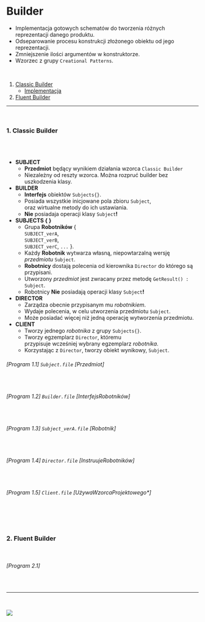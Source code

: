 # Builder

- Implementacja gotowych schematów do tworzenia różnych reprezentacji danego produktu.
- Odseparowanie procesu konstrukcji złożonego obiektu od jego reprezentacji. 
- Zmniejszenie ilości argumentów w konstruktorze.
- Wzorzec z grupy `Creational Patterns`.

<br/>

1. [Classic Builder](#1-Classic-Builder)
    - [Implementacja](#program-11--subjectfile-przedmiot) 
1. [Fluent Builder](#2-Fluent-Builder)

------------
<br/>

### 1. Classic Builder

<br/>

<br/>

- **SUBJECT**
    - **Przedmiot** będący wynikiem działania wzorca `Classic Builder` 
    - Niezależny od reszty wzorca. Można rozpruć builder bez uszkodzenia klasy.
- **BUILDER**
    - **Interfejs** obiektów `Subjects{}`.
    - Posiada wszystkie inicjowane pola zbioru `Subject`, \
    oraz wirtualne metody do ich ustawiania. 
    - **Nie** posiadaja operacji klasy `Subject`**!**
- **SUBJECTS { }**
    - Grupa **Robotników** { \
    `SUBJECT_verA`, \
    `SUBJECT_verB`, \
    `SUBJECT_verC`, `...` }.
    - Każdy **Robotnik** wytwarza własną, niepowtarzalną wersję *przedmiotu* `Subject`. 
    - **Robotnicy** dostają polecenia od kierownika `Director` do którego są przypisani.
    - Utworzony *przedmiot* jest zwracany przez metodę `GetResult() : Subject`.
    - Robotnicy **Nie** posiadają operacji klasy `Subject`**!**
- **DIRECTOR**  
    - Zarządza obecnie przypisanym mu *robotnikiem*.
    - Wydaje polecenia, w celu utworzenia przedmiotu `Subject`.
    - Może posiadać więcej niż jedną operację wytworzenia przedmiotu.
- **CLIENT**
    - Tworzy jednego *robotnika* z grupy `Subjects{}`.
    - Tworzy egzemplarz `Director`, któremu \
    przypisuje wcześniej wybrany egzemplarz *robotnika*.
    - Korzystając z `Director`, tworzy obiekt wynikowy, `Subject`.


###### [Program 1.1]  `Subject.file` [*Przedmiot*]
```cpp
 
```
###### [Program 1.2]  `Builder.file` [*InterfejsRobotników*]
```cpp
 
```
###### [Program 1.3]  `Subject_verA.file` [*Robotnik*]
```cpp
 
```
###### [Program 1.4]  `Director.file` [*InstruujeRobotników*]
```cpp
 
```
###### [Program 1.5]  `Client.file` [UżywaWzorcaProjektowego*]
```cpp
 
```
<br/>

### 2. Fluent Builder

<br/>

###### [Program 2.1]
```cpp
 
```

------------
<br/>

![](https://github.com/Ptysiek/resources/blob/master/Ver2.PNG)
